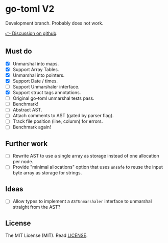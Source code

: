 # go-toml V2

Development branch. Probably does not work.

[👉 Discussion on github](https://github.com/pelletier/go-toml/discussions/471).

## Must do

- [x] Unmarshal into maps.
- [x] Support Array Tables.
- [x] Unmarshal into pointers.
- [x] Support Date / times.
- [ ] Support Unmarshaler interface.
- [x] Support struct tags annotations.
- [ ] Original go-toml unmarshal tests pass.
- [ ] Benchmark!
- [ ] Abstract AST.
- [ ] Attach comments to AST (gated by parser flag).
- [ ] Track file position (line, column) for errors.
- [ ] Benchmark again!

## Further work

- [ ] Rewrite AST to use a single array as storage instead of one allocation per
      node.
- [ ] Provide "minimal allocations" option that uses `unsafe` to reuse the input
      byte array as storage for strings.

## Ideas

- [ ] Allow types to implement a `ASTUnmarshaler` interface to unmarshal
      straight from the AST?

## License

The MIT License (MIT). Read [LICENSE](LICENSE).
